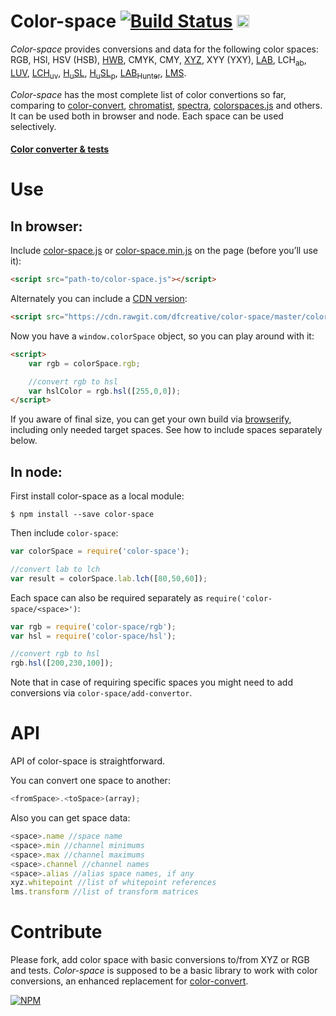 # Color-space [![Build Status](https://travis-ci.org/dfcreative/color-space.svg?branch=master)](https://travis-ci.org/dfcreative/color-space) <a href="http://unlicense.org/UNLICENSE"><img src="http://upload.wikimedia.org/wikipedia/commons/6/62/PD-icon.svg" width="20"/></a>

_Color-space_ provides conversions and data for the following color spaces: RGB, HSl, HSV (HSB), [HWB](http://dev.w3.org/csswg/css-color/#the-hwb-notation), CMYK, CMY, [XYZ](http://en.wikipedia.org/wiki/CIE_1931_color_space), XYY (YXY), [LAB](http://en.wikipedia.org/wiki/Lab_color_space), LCH<sub>ab</sub>, [LUV](http://en.wikipedia.org/wiki/CIELUV), [LCH<sub>uv</sub>](http://en.wikipedia.org/wiki/CIELUV#Cylindrical_representation), [H<sub>u</sub>SL](http://www.boronine.com/husl/), [H<sub>u</sub>SL<sub>p</sub>](http://www.boronine.com/husl/), [LAB<sub>Hunter</sub>](http://en.wikipedia.org/wiki/Lab_color_space#Hunter_Lab), [LMS](http://en.wikipedia.org/wiki/LMS_color_space).


_Color-space_ has the most complete list of color convertions so far, comparing to [color-convert](https://github.com/harthur/color-convert), [chromatist](https://github.com/jrus/chromatist), [spectra](https://github.com/avp/spectra), [colorspaces.js](https://github.com/boronine/colorspaces.js) and others. It can be used both in browser and node. Each space can be used selectively.


#### [Color converter & tests](https://cdn.rawgit.com/dfcreative/color-space/master/test/index.html)


# Use

## In browser:

Include [color-space.js](https://raw.githubusercontent.com/dfcreative/color-space/master/color-space.js) or [color-space.min.js](https://raw.githubusercontent.com/dfcreative/color-space/master/color-space.min.js) on the page (before you’ll use it):

```html
<script src="path-to/color-space.js"></script>
```

Alternately you can include a [CDN version](https://cdn.rawgit.com/dfcreative/color-space/master/color-space.min.js):

```html
<script src="https://cdn.rawgit.com/dfcreative/color-space/master/color-space.min.js"></script>
```

Now you have a `window.colorSpace` object, so you can play around with it:

```html
<script>
	var rgb = colorSpace.rgb;

	//convert rgb to hsl
	var hslColor = rgb.hsl([255,0,0]);
</script>
```

If you aware of final size, you can get your own build via [browserify](https://github.com/substack/node-browserify), including only needed target spaces. See how to include spaces separately below.


## In node:

First install color-space as a local module:

`$ npm install --save color-space`


Then include `color-space`:

```js
var colorSpace = require('color-space');

//convert lab to lch
var result = colorSpace.lab.lch([80,50,60]);
```

Each space can also be required separately as `require('color-space/<space>')`:

```js
var rgb = require('color-space/rgb');
var hsl = require('color-space/hsl');

//convert rgb to hsl
rgb.hsl([200,230,100]);
```

Note that in case of requiring specific spaces you might need to add conversions via `color-space/add-convertor`.


# API

API of color-space is straightforward.

You can convert one space to another:

```js
<fromSpace>.<toSpace>(array);
```

Also you can get space data:

```js
<space>.name //space name
<space>.min //channel minimums
<space>.max //channel maximums
<space>.channel //channel names
<space>.alias //alias space names, if any
xyz.whitepoint //list of whitepoint references
lms.transform //list of transform matrices
```


# Contribute

Please fork, add color space with basic conversions to/from XYZ or RGB and tests. _Color-space_ is supposed to be a basic library to work with color conversions, an enhanced replacement for [color-convert](https://github.com/harthur/color-convert).


[![NPM](https://nodei.co/npm/color-space.png?downloads=true&downloadRank=true&stars=true)](https://nodei.co/npm/color-space/)